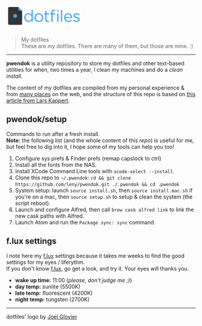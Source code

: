 # <img src="dotfiles-logo.png" alt="dotfiles logo" width="200">

> My dotfiles  
> These are my dotfiles. There are many of them, but those are mine. :)

* * *

**pwendok** is a utility repository to store my dotfiles and other text-based utilities for when, two times a year, I clean my machines and do a *clean install*.

The content of my dotfiles are compiled from my personal experience & from [many places](https://github.com/webpro/awesome-dotfiles) on the web, and the structure of this repo is based on [this article from Lars Kappert](https://medium.com/@webprolific/getting-started-with-dotfiles-43c3602fd789).

## pwendok/setup

Commands to run after a fresh install.  
**Note:** the following list (and the whole content of this *repo*) is useful for me, but feel free to dig into it, I hope some of my tools can help you too!

1. Configure sys prefs & Finder prefs (remap capslock to ctrl)
2. Install all the fonts from the NAS.
3. Install XCode Command Line tools with `xcode-select --install`.
4. Clone this repo to `~/.pwendok`: `cd && git clone https://github.com/leny/pwendok.git ./.pwendok && cd .pwendok`
5. System setup: launch `source install.sh`, then `source install.mac.sh` if you're on a mac, then `source setup.sh` to setup & clean the system (the script reboot).
6. Launch and configure Alfred, then call `brew cask alfred link` to link the new cask paths with Alfred.
7. Launch Atom and run the `Package sync: sync` command.

## f.lux settings

I note here my [f.lux](https://justgetflux.com) settings because it takes me weeks to find the good settings for my eyes / liferythm.  
If you don't know [f.lux](https://justgetflux.com), go get a look, and try it. Your eyes will thanks you.

* **wake up time:** 11:00 (*please, don't judge me ;)*)
* **day temp:** sunlite (5500K)
* **late temp:** fluorescent (4200K)
* **night temp:** tungsten (2700K)

* * *

dotfiles' logo by [Joel Glovier](https://github.com/jglovier/dotfiles-logo)
